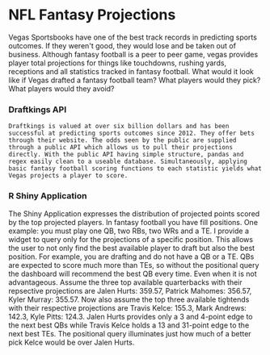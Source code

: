 # NFL Fantasy Projections

  Vegas Sportsbooks have one of the best track records in predicting sports outcomes. If they weren't good, they would lose and be taken out of business. Although fantasy football is a peer to peer game, vegas provides player total projections for things like touchdowns, rushing yards, receptions and all statistics tracked in fantasy football. What would it look like if Vegas drafted a fantasy football team? What players would they pick? What players would they avoid?
  
### Draftkings API

    Draftkings is valued at over six billion dollars and has been successful at predicting sports outcomes since 2012. They offer bets through their website. The odds seen by the public are supplied through a public API which allows us to pull their projections directly. With the public API having simple structure, pandas and regex easily clean to a useable database. Simultaneously, applying basic fantasy football scoring functions to each statistic yields what Vegas projects a player to score.
    
### R Shiny Application

  The Shiny Application expresses the distribution of projected points scored by the top projected players. In fantasy football you have fill positions. One example: you must play one QB, two RBs, two WRs and a TE. I provide a widget to query only for the projections of a specific position. This allows the user to not only find the best available player to draft but also the best position. For example, you are drafting and do not have a QB or a TE. QBs are expected to score much more than TEs, so without the positional query the dashboard will recommend the best QB every time. Even when it is not advantageous. Assume the three top available quarterbacks with their repsective projections are Jalen Hurts: 359.57, Patrick Mahomes: 356.57, Kyler Murray: 355.57. Now also assume the top three available tightends with their respective projections are Travis Kelce: 155.3, Mark Andrews: 142.3, Kyle Pitts:	124.3. Jalen Hurts provides only a 3 and 4-point edge to the next best QBs while Travis Kelce holds a 13 and 31-point edge to the next best TEs. The positional query illuminates just how much of a better pick Kelce would be over Jalen Hurts.
  
